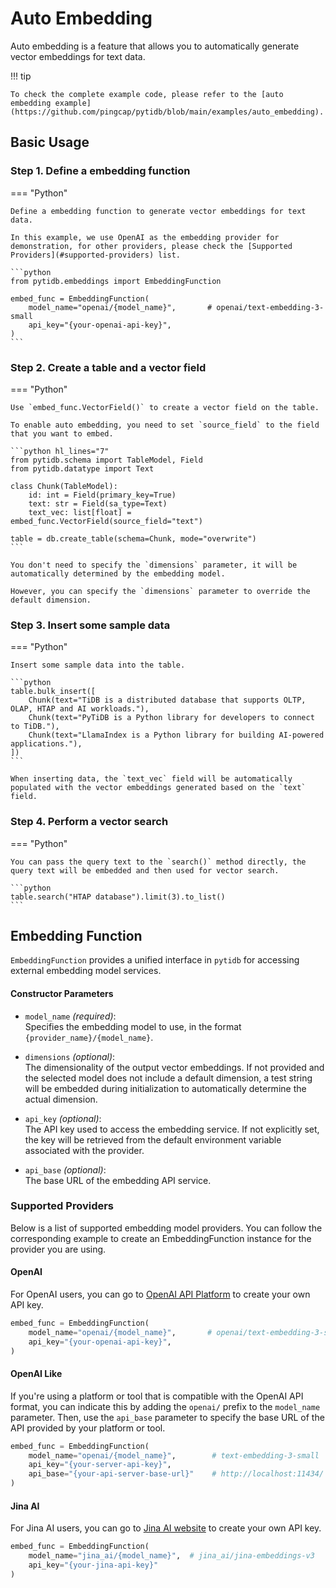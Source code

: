 # Auto Embedding

Auto embedding is a feature that allows you to automatically generate vector embeddings for text data.

!!! tip

    To check the complete example code, please refer to the [auto embedding example](https://github.com/pingcap/pytidb/blob/main/examples/auto_embedding).

## Basic Usage

### Step 1. Define a embedding function

=== "Python"

    Define a embedding function to generate vector embeddings for text data.
    
    In this example, we use OpenAI as the embedding provider for demonstration, for other providers, please check the [Supported Providers](#supported-providers) list.

    ```python
    from pytidb.embeddings import EmbeddingFunction

    embed_func = EmbeddingFunction(
        model_name="openai/{model_name}",       # openai/text-embedding-3-small
        api_key="{your-openai-api-key}",
    )
    ```

### Step 2. Create a table and a vector field

=== "Python"

    Use `embed_func.VectorField()` to create a vector field on the table.

    To enable auto embedding, you need to set `source_field` to the field that you want to embed.

    ```python hl_lines="7"
    from pytidb.schema import TableModel, Field
    from pytidb.datatype import Text

    class Chunk(TableModel):
        id: int = Field(primary_key=True)
        text: str = Field(sa_type=Text)
        text_vec: list[float] = embed_func.VectorField(source_field="text")

    table = db.create_table(schema=Chunk, mode="overwrite")
    ```

    You don't need to specify the `dimensions` parameter, it will be automatically determined by the embedding model.
    
    However, you can specify the `dimensions` parameter to override the default dimension.

### Step 3. Insert some sample data

=== "Python"

    Insert some sample data into the table.

    ```python
    table.bulk_insert([
        Chunk(text="TiDB is a distributed database that supports OLTP, OLAP, HTAP and AI workloads."),
        Chunk(text="PyTiDB is a Python library for developers to connect to TiDB."),
        Chunk(text="LlamaIndex is a Python library for building AI-powered applications."),
    ])
    ```

    When inserting data, the `text_vec` field will be automatically populated with the vector embeddings generated based on the `text` field.

### Step 4. Perform a vector search

=== "Python"

    You can pass the query text to the `search()` method directly, the query text will be embedded and then used for vector search.

    ```python
    table.search("HTAP database").limit(3).to_list()
    ```

## Embedding Function

`EmbeddingFunction` provides a unified interface in `pytidb` for accessing external embedding model services.

#### Constructor Parameters

- `model_name` *(required)*:  
  Specifies the embedding model to use, in the format `{provider_name}/{model_name}`.

- `dimensions` *(optional)*:  
  The dimensionality of the output vector embeddings. If not provided and the selected model does not include a default dimension, a test string will be embedded during initialization to automatically determine the actual dimension.

- `api_key` *(optional)*:  
  The API key used to access the embedding service. If not explicitly set, the key will be retrieved from the default environment variable associated with the provider.

- `api_base` *(optional)*:  
  The base URL of the embedding API service.

### Supported Providers

Below is a list of supported embedding model providers. You can follow the corresponding example to create an EmbeddingFunction instance for the provider you are using.

#### OpenAI

For OpenAI users, you can go to [OpenAI API Platform](https://platform.openai.com/api-keys) to create your own API key.

```python
embed_func = EmbeddingFunction(
    model_name="openai/{model_name}",       # openai/text-embedding-3-small
    api_key="{your-openai-api-key}",
)
```

#### OpenAI Like

If you're using a platform or tool that is compatible with the OpenAI API format, you can indicate this by adding the `openai/` prefix to the `model_name` parameter. Then, use the `api_base` parameter to specify the base URL of the API provided by your platform or tool.

```python
embed_func = EmbeddingFunction(
    model_name="openai/{model_name}",        # text-embedding-3-small 
    api_key="{your-server-api-key}",
    api_base="{your-api-server-base-url}"    # http://localhost:11434/
)
```

#### Jina AI

For Jina AI users, you can go to [Jina AI website](https://jina.ai/embeddings/) to create your own API key.

```python
embed_func = EmbeddingFunction(
    model_name="jina_ai/{model_name}",  # jina_ai/jina-embeddings-v3
    api_key="{your-jina-api-key}"
)
```

